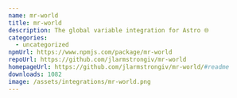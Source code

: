 ```yaml
---
name: mr-world
title: mr-world
description: The global variable integration for Astro 🌐
categories:
  - uncategorized
npmUrl: https://www.npmjs.com/package/mr-world
repoUrl: https://github.com/jlarmstrongiv/mr-world
homepageUrl: https://github.com/jlarmstrongiv/mr-world/#readme
downloads: 1082
image: /assets/integrations/mr-world.png
---
```

